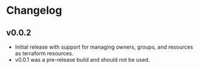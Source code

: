 # Changelog

## v0.0.2
- Initial release with support for managing owners, groups, and resources as terraform resources.
- v0.0.1 was a pre-release build and should not be used.
